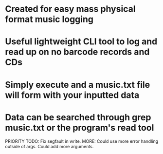 # Created for easy mass physical format music logging
# Useful lightweight CLI tool to log and read up on no barcode records and CDs
# Simply execute and a music.txt file will form with your inputted data
# Data can be searched through grep music.txt or the program's read tool

PRIORITY TODO: Fix segfault in write.
MORE: Could use more error handling outside of args. Could add more arguments.



